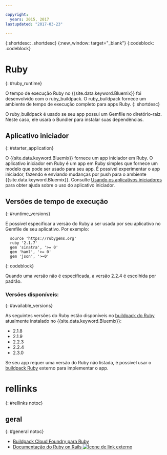 ```yaml
---

copyright:
  years: 2015, 2017
lastupdated: "2017-03-23"

---
```


{:shortdesc: .shortdesc}
{:new_window: target="_blank"}
{:codeblock: .codeblock}

# Ruby
{: #ruby_runtime}

O tempo de execução Ruby no {{site.data.keyword.Bluemix}} foi desenvolvido com o ruby_buildpack.
O ruby_buildpack fornece um ambiente de tempo de execução completo para apps Ruby.
{: shortdesc}

O ruby_buildpack é usado se seu app possui um Gemfile no diretório-raiz. Neste caso, ele usará o Bundler para instalar suas dependências.

## Aplicativo iniciador
{: #starter_application}

O {{site.data.keyword.Bluemix}} fornece um app iniciador em Ruby.  O aplicativo iniciador em Ruby é um app em Ruby simples que fornece um modelo que pode
ser usado para seu app. É possível experimentar o app iniciador, fazendo e enviando mudanças por push para o
ambiente {{site.data.keyword.Bluemix}}.  Consulte [Usando os aplicativos iniciadores](/docs/cfapps/starter_app_usage.html) para obter ajuda sobre o uso
do aplicativo iniciador.

## Versões de tempo de execução
{: #runtime_versions}

É possível especificar a versão do Ruby a ser usada por seu aplicativo no Gemfile de seu aplicativo. Por exemplo:


```
  source 'https://rubygems.org'
  ruby '2.1.7'
  gem 'sinatra', '>= 0'
  gem 'haml', '>= 0'
  gem 'json', '>=0'
```
{: codeblock}

Quando uma versão não é especificada, a versão 2.2.4 é escolhida por padrão.

### Versões disponíveis:
{: #available_versions}

As seguintes versões do Ruby estão disponíveis no [buildpack do Ruby](https://github.com/cloudfoundry/ruby-buildpack/releases/tag/v1.6.16) atualmente instalado no {{site.data.keyword.Bluemix}}:

* 2.1.8
* 2.1.9
* 2.2.3
* 2.2.4
* 2.3.0

Se seu app requer uma versão do Ruby não listada, é possível usar o
[buildpack Ruby](https://github.com/cloudfoundry/ruby-buildpack) externo para implementar o app.

# rellinks
{: #rellinks notoc}
## geral
{: #general notoc}
* [Buildpack Cloud Foundry para Ruby](https://github.com/cloudfoundry/cf-buildpack-ruby)
* [Documentação do Ruby on Rails ![Ícone de link externo](../../icons/launch-glyph.svg "Ícone de link externo")](http://api.rubyonrails.org/)
